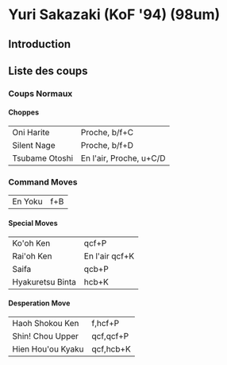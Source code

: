# Yuri Sakazaki (KoF '94) (98um)

## Introduction

## Liste des coups

### Coups Normaux

#### Choppes

|                |                         |
|----------------|-------------------------|
| Oni Harite     | Proche, b/f+C           |
| Silent Nage    | Proche, b/f+D           |
| Tsubame Otoshi | En l'air, Proche, u+C/D |

### Command Moves

|         |     |
|---------|-----|
| En Yoku | f+B |

#### Special Moves

|                  |                |
|------------------|----------------|
| Ko'oh Ken        | qcf+P          |
| Rai'oh Ken       | En l'air qcf+K |
| Saifa            | qcb+P          |
| Hyakuretsu Binta | hcb+K          |

#### Desperation Move

|                   |           |
|-------------------|-----------|
| Haoh Shokou Ken   | f,hcf+P   |
| Shin! Chou Upper  | qcf,qcf+P |
| Hien Hou'ou Kyaku | qcf,hcb+K |
